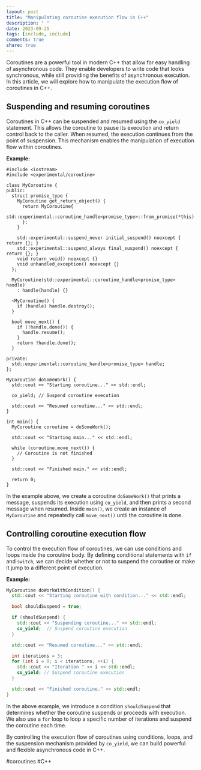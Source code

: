 ```yaml
---
layout: post
title: "Manipulating coroutine execution flow in C++"
description: " "
date: 2023-09-25
tags: [include, include]
comments: true
share: true
---
```


Coroutines are a powerful tool in modern C++ that allow for easy handling of asynchronous code. They enable developers to write code that looks synchronous, while still providing the benefits of asynchronous execution. In this article, we will explore how to manipulate the execution flow of coroutines in C++.

## Suspending and resuming coroutines ##

Coroutines in C++ can be suspended and resumed using the `co_yield` statement. This allows the coroutine to pause its execution and return control back to the caller. When resumed, the execution continues from the point of suspension. This mechanism enables the manipulation of execution flow within coroutines.

**Example:**

```
#include <iostream>
#include <experimental/coroutine>

class MyCoroutine {
public:
  struct promise_type {
    MyCoroutine get_return_object() {
      return MyCoroutine{
        std::experimental::coroutine_handle<promise_type>::from_promise(*this)
      };
    }

    std::experimental::suspend_never initial_suspend() noexcept { return {}; }
    std::experimental::suspend_always final_suspend() noexcept { return {}; }
    void return_void() noexcept {}
    void unhandled_exception() noexcept {}
  };

  MyCoroutine(std::experimental::coroutine_handle<promise_type> handle)
    : handle(handle) {}

  ~MyCoroutine() {
    if (handle) handle.destroy();
  }

  bool move_next() {
    if (!handle.done()) {
      handle.resume();
    }
    return !handle.done();
  }

private:
  std::experimental::coroutine_handle<promise_type> handle;
};

MyCoroutine doSomeWork() {
  std::cout << "Starting coroutine..." << std::endl;

  co_yield; // Suspend coroutine execution

  std::cout << "Resumed coroutine..." << std::endl;
}

int main() {
  MyCoroutine coroutine = doSomeWork();
  
  std::cout << "Starting main..." << std::endl;
  
  while (coroutine.move_next()) {
    // Coroutine is not finished
  }
  
  std::cout << "Finished main." << std::endl;
  
  return 0;
}
```

In the example above, we create a coroutine `doSomeWork()` that prints a message, suspends its execution using `co_yield`, and then prints a second message when resumed. Inside `main()`, we create an instance of `MyCoroutine` and repeatedly call `move_next()` until the coroutine is done.

## Controlling coroutine execution flow ##

To control the execution flow of coroutines, we can use conditions and loops inside the coroutine body. By defining conditional statements with `if` and `switch`, we can decide whether or not to suspend the coroutine or make it jump to a different point of execution.

**Example:**

```cpp
MyCoroutine doWorkWithCondition() {
  std::cout << "Starting coroutine with condition..." << std::endl;

  bool shouldSuspend = true;

  if (shouldSuspend) {
    std::cout << "Suspending coroutine..." << std::endl;
    co_yield;  // Suspend coroutine execution
  }

  std::cout << "Resumed coroutine..." << std::endl;

  int iterations = 3;
  for (int i = 0; i < iterations; ++i) {
    std::cout << "Iteration " << i << std::endl;
    co_yield; // Suspend coroutine execution
  }

  std::cout << "Finished coroutine." << std::endl;
}
```

In the above example, we introduce a condition `shouldSuspend` that determines whether the coroutine suspends or proceeds with execution. We also use a `for` loop to loop a specific number of iterations and suspend the coroutine each time.

By controlling the execution flow of coroutines using conditions, loops, and the suspension mechanism provided by `co_yield`, we can build powerful and flexible asynchronous code in C++.

#coroutines #C++